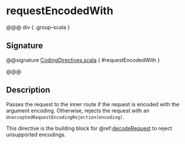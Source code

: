 # requestEncodedWith

@@@ div { .group-scala }

## Signature

@@signature [CodingDirectives.scala](/pekko-http/src/main/scala/akka/http/scaladsl/server/directives/CodingDirectives.scala) { #requestEncodedWith }

@@@

## Description

Passes the request to the inner route if the request is encoded with the argument encoding. Otherwise, rejects the request with an `UnacceptedRequestEncodingRejection(encoding)`.

This directive is the building block for @ref:[decodeRequest](decodeRequest.md) to reject unsupported encodings.
